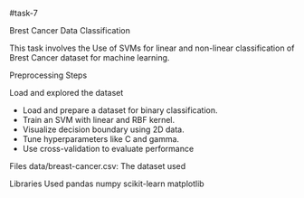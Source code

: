 #task-7

Brest Cancer Data Classification

This task involves the Use of SVMs for linear and non-linear classification of Brest Cancer dataset for machine learning.

Preprocessing Steps

Load and explored the dataset
- Load and prepare a dataset for binary classification.
- Train an SVM with linear and RBF kernel.
- Visualize decision boundary using 2D data.
- Tune hyperparameters like C and gamma.
- Use cross-validation to evaluate performance

Files
data/breast-cancer.csv: The dataset used

Libraries Used
pandas
numpy
scikit-learn
matplotlib

